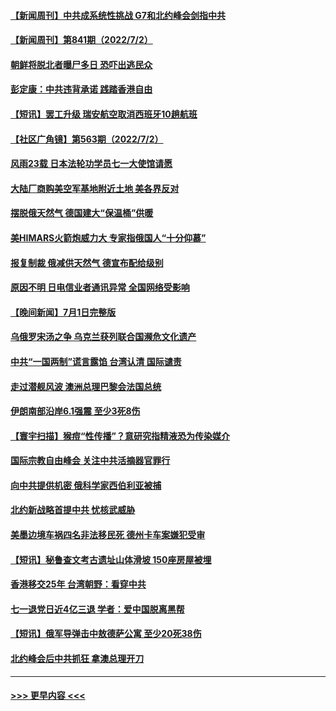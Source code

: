 #### [【新闻周刊】中共成系统性挑战 G7和北约峰会剑指中共](../pages/prog202/a103470443.md?t=07031001) 
#### [【新闻周刊】第841期（2022/7/2）](../pages/prog202/a103470450.md?t=07031001) 
#### [朝鲜将脱北者曝尸多日 恐吓出逃民众](../pages/prog202/a103470364.md?t=07031001) 
#### [彭定康：中共违背承诺 践踏香港自由](../pages/prog202/a103470343.md?t=07031001) 
#### [【短讯】罢工升级 瑞安航空取消西班牙10趟航班](../pages/prog202/a103470337.md?t=07031001) 
#### [【社区广角镜】第563期（2022/7/2）](../pages/prog202/a103470289.md?t=07031001) 
#### [风雨23载 日本法轮功学员七一大使馆请愿](../pages/prog202/a103470177.md?t=07031001) 
#### [大陆厂商购美空军基地附近土地 美各界反对](../pages/prog202/a103470102.md?t=07031001) 
#### [摆脱俄天然气 德国建大“保温桶”供暖](../pages/prog202/a103470099.md?t=07031001) 
#### [美HIMARS火箭炮威力大 专家指俄国人“十分仰慕”](../pages/prog202/a103470093.md?t=07031001) 
#### [报复制裁 俄减供天然气 德宣布配给级别](../pages/prog202/a103470050.md?t=07031001) 
#### [原因不明 日电信业者通讯异常 全国网络受影响](../pages/prog202/a103470038.md?t=07031001) 
#### [【晚间新闻】7月1日完整版](../pages/prog202/a103469890.md?t=07031001) 
#### [乌俄罗宋汤之争 乌克兰获列联合国濒危文化遗产](../pages/prog202/a103469980.md?t=07031001) 
#### [中共“一国两制”谎言露馅 台湾认清 国际谴责](../pages/prog202/a103469909.md?t=07031001) 
#### [走过潜舰风波 澳洲总理巴黎会法国总统](../pages/prog202/a103469964.md?t=07031001) 
#### [伊朗南部沿岸6.1强震 至少3死8伤](../pages/prog202/a103469919.md?t=07031001) 
#### [【寰宇扫描】猴痘“性传播”？意研究指精液恐为传染媒介](../pages/prog202/a103469832.md?t=07031001) 
#### [国际宗教自由峰会 关注中共活摘器官罪行](../pages/prog202/a103469823.md?t=07031001) 
#### [向中共提供机密 俄科学家西伯利亚被捕](../pages/prog202/a103469830.md?t=07031001) 
#### [北约新战略首提中共 忧核武威胁](../pages/prog202/a103469681.md?t=07031001) 
#### [美墨边境车祸四名非法移民死 德州卡车案嫌犯受审](../pages/prog202/a103469677.md?t=07031001) 
#### [【短讯】秘鲁查文考古遗址山体滑坡 150座房屋被埋](../pages/prog202/a103469686.md?t=07031001) 
#### [香港移交25年 台湾朝野：看穿中共](../pages/prog202/a103469668.md?t=07031001) 
#### [七一退党日近4亿三退 学者：爱中国脱离黑帮](../pages/prog202/a103469666.md?t=07031001) 
#### [【短讯】俄军导弹击中敖德萨公寓 至少20死38伤](../pages/prog202/a103469674.md?t=07031001) 
#### [北约峰会后中共抓狂 拿澳总理开刀](../pages/prog202/a103469336.md?t=07031001) 

----
#### [ >>> 更早内容 <<< ](../indexes/prog202-earlier.md)
